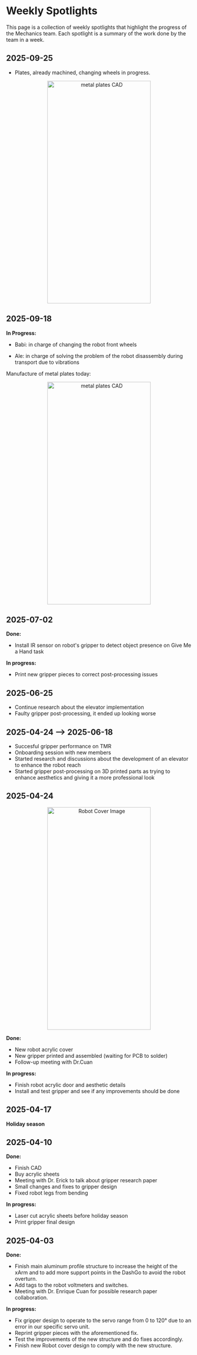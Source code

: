 # Weekly Spotlights

This page is a collection of weekly spotlights that highlight the progress of the Mechanics team. Each spotlight is a summary of the work done by the team in a week.

## 2025-09-25

- Plates, already machined, changing wheels in progress.

<p align="center">
  <img src="/assets/development/mechanics/spotlights/plate and wheels.jpeg" alt="metal plates CAD" width="281" height="604">
</p>

## 2025-09-18

**In Progress:**

- Babi: in charge of changing the robot front wheels

- Ale: in charge of solving the problem of the robot disassembly during transport due to vibrations

Manufacture of metal plates today:

<p align="center">
  <img src="/assets/development/mechanics/spotlights/metalPlates.jpeg" alt="metal plates CAD" width="281" height="604">
</p>

## 2025-07-02

**Done:**

- Install IR sensor on robot's gripper to detect object presence on Give Me a Hand task

**In progress:**

- Print new gripper pieces to correct post-processing issues


## 2025-06-25

- Continue research about the elevator implementation
- Faulty gripper post-processing, it ended up looking worse


## 2025-04-24 --> 2025-06-18

- Succesful gripper performance on TMR
- Onboarding session with new members
- Started research and discussions about the development of an elevator to enhance the robot reach
- Started gripper post-processing on 3D printed parts as trying to enhance aesthetics and giving it a more professional look

## 2025-04-24

<p align="center">
  <img src="/assets/development/mechanics/spotlights/robotAcrylicCover.jpeg" alt="Robot Cover Image" width="281" height="604">
</p>

**Done:**

- New robot acrylic cover
- New gripper printed and assembled (waiting for PCB to solder)
- Follow-up meeting with Dr.Cuan
 
 **In progress:**

- Finish robot acrylic door and aesthetic details
- Install and test gripper and see if any improvements should be done

## 2025-04-17

**Holiday season**

## 2025-04-10

**Done:**

- Finish CAD
- Buy acrylic sheets
- Meeting with Dr. Erick to talk about gripper research paper
- Small changes and fixes to gripper design
- Fixed robot legs from bending 

**In progress:**

- Laser cut acrylic sheets before holiday season
- Print gripper final design

## 2025-04-03

**Done:**

- Finish main aluminum profile structure to increase the height of the xArm and to add more support points in the DashGo to avoid the robot overturn.
- Add tags to the robot voltmeters and switches.
- Meeting with Dr. Enrique Cuan for possible research paper collaboration.

**In progress:**

- Fix gripper design to operate to the servo range from 0 to 120° due to an error in our specific servo unit.
- Reprint gripper pieces with the aforementioned fix.
- Test the improvements of the new structure and do fixes accordingly.
- Finish new Robot cover design to comply with the new structure.
